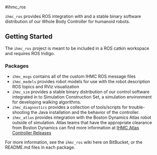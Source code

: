 #ihmc_ros

`ihmc_ros` provides ROS integration with and a stable binary software distribution of our Whole Body Controller for humanoid robots.

## Getting Started

The `ihmc_ros` project is meant to be included in a ROS catkin workspace and requires ROS Indigo.

### Packages

- `ihmc_msgs` contains all of the custom IHMC ROS message files
- `ihmc_models` provides robot models for use with the robot description ROS topics and RViz visualization
- `ihmc_sim` provides a stable binary distribution of our control software integrated in to Simulation Construction Set, a simulation environment for developing walking algorithms.
- `ihmc_diagnostics` provides a collection of tools/scripts for trouble-shooting the Java installation and the behavior of the controller.
- `ihmc_atlas` provides integration with the Boston Dynamics Atlas robot outside of simulation. Atlas teams that have the appropriate clearance from Boston Dynamics can find more information at [IHMC Atlas Controller Releases](https://bitbucket.org/ihmcrobotics/ihmc-atlas-controller-releases)

For more information, see the `ihmc_ros` wiki here on BitBucket, or the README.md files in each package.
